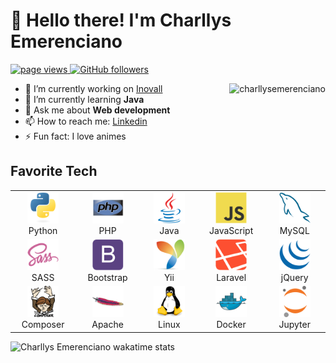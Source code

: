 # 👋 Hello there! I'm Charllys Emerenciano 


<p align="left">
  <a href="https://github.com/charllysemerenciano/charllysemerenciano">
    <img src="https://komarev.com/ghpvc/?username=charllysemerenciano" alt="page views" />
  </a>
  <a href="https://github.com/charllysemerenciano?tab=followers">
    <img alt="GitHub followers" src="https://img.shields.io/github/followers/charllysemerenciano?color=green&logo=github">
  </a>
</p>

<a href="#title">
<img align="right" src="https://github-readme-stats.vercel.app/api?username=charllysemerenciano&show_icons=true&locale=en" alt="charllysemerenciano" />
</a>


- 🔭 I’m currently working on <a target="_blank" href="https://inovall.com.br">Inovall</a>
- 🌱 I’m currently learning <strong>Java</strong>
- 💬 Ask me about <strong>Web development</strong>
- 📫 How to reach me: <a target="_blank"  href="https://www.linkedin.com/in/charllysemerenciano/">Linkedin</a>
- ⚡ Fun fact: I love animes


## Favorite Tech

<table>
  <tr>
    <td align="center" width="100">
      <img src="img/python-original.svg" width="50" height="50" alt="Python" />
      <br>Python
    </td>
    <td align="center" width="100">
      <img src="img/php-original.svg" width="50" height="50" alt="PHP" />
      <br>PHP
    </td>
    <td align="center" width="100">
      <img src="img/java-original.svg" width="50" height="50" alt="Java" />
      <br>Java
    </td>
    <td align="center" width="100">
      <img src="img/javascript-original.svg" width="50" height="50" alt="JavaScript" />
      <br>JavaScript
    </td>
    <td align="center" width="100">
      <img src="img/mysql-original.svg" width="50" height="50" alt="MySQL" />
      <br>MySQL
    </td>
  </tr>
  <tr>
    <td align="center" width="100">
      <img src="img/sass-original.svg" width="50" height="50" alt="SASS" />
        <br>SASS
    </td>
    <td align="center" width="100">
            <img src="img/bootstrap-plain.svg" width="50" height="50" alt="Bootstrap" />
        <br>Bootstrap
    </td>
    <td align="center" width="100">
            <img src="img/yii-original.svg" width="50" height="50" alt="Yii" />
        <br>Yii
    </td>
    <td align="center" width="100">
        <img src="img/laravel-plain.svg" width="50" height="50" alt="Laravel" />
        <br>Laravel
    </td>
    <td align="center" width="100">
      <img src="img/jquery-original.svg" width="50" height="50" alt="jQuery" />
        <br>jQuery
    </td>
  </tr>
  <tr>
    <td align="center" width="100">
            <img src="img/composer-original.svg" width="50" height="50" alt="Composer" />
        <br>Composer
    </td>
    <td align="center" width="100">
            <img src="img/apache-original.svg" width="50" height="50" alt="Apache" />
        <br>Apache
    </td>
    <td align="center" width="100">
            <img src="img/linux-original.svg" width="50" height="50" alt="Linux" />
        <br>Linux
    </td>
    <td align="center" width="100">
            <img src="img/docker-original.svg" width="50" height="50" alt="Docker" />
        <br>Docker
    </td>
    <td align="center" width="100">
            <img src="img/jupyter-original.svg" width="50" height="50" alt="Jupyter" />
        <br>Jupyter
    </td>
  </tr>
</table>

![Charllys Emerenciano wakatime stats](https://github-readme-stats.vercel.app/api/wakatime?username=charllysemerenciano)

